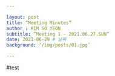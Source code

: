 ```yaml
---

layout: post 
title: “Meeting Minutes” 
author : KIM SO YEON
subtitle: “Meeting 1 - 2021.06.27.SUN”  
date: 2021-06-29 # 날짜
background: ‘/img/posts/01.jpg’

---
```


#test
